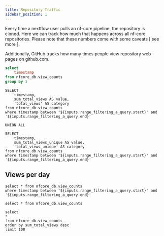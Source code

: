 ```yaml
---
title: Repository Traffic
sidebar_position: 1
---
```


Every time a nextflow user pulls an nf-core pipeline, the repository is cloned. Here we can track how much that happens across all nf-core repositories. Please note that these numbers come with some caveats [ see more ].

Additionally, GitHub tracks how many times people view repository web pages on github.com.

```sql view_days
select
    timestamp
from nfcore_db.view_counts
group by 1
```

<DateRange
    name=range_filtering_a_query
    data={view_days}
    dates=timestamp
    defaultValue="Last Year"
/>

<!-- TODO Git clones: All nf-core repositories  -->

```views_long_filtered
SELECT
    timestamp,
    sum_total_views AS value,
    'total_views' AS category
from nfcore_db.view_counts
where timestamp between '${inputs.range_filtering_a_query.start}' and '${inputs.range_filtering_a_query.end}'

UNION ALL

SELECT
    timestamp,
    sum_total_views_unique AS value,
    'total_views_unique' AS category
from nfcore_db.view_counts
where timestamp between '${inputs.range_filtering_a_query.start}' and '${inputs.range_filtering_a_query.end}'
```

<AreaChart
    data={views_long_filtered}
    x=timestamp
    y=value
    series=category
    title="Visitors: All nf-core repositories"
    subtitle="nf-core repository web views per day from {inputs.range_filtering_a_query.start} to {inputs.range_filtering_a_query.end}"
/>

## Views per day

<!-- https://github.com/nf-core/website/blob/33acd6a2fab2bf9251e14212ce731ef3232b5969/public_html/stats.php#L1423C29-L1423C42 -->

```views_by_day_filtered
select * from nfcore_db.view_counts
where timestamp between '${inputs.range_filtering_a_query.start}' and '${inputs.range_filtering_a_query.end}'
```

<CalendarHeatmap
    data={views_by_day_filtered}
    date=timestamp
    value=sum_total_views_unique
    title="Visitors: All nf-core repositories"
    subtitle="Unique views per day from {inputs.range_filtering_a_query.start} to {inputs.range_filtering_a_query.end}"
    legend=true
/>

```view_counts_summary
select * from nfcore_db.view_counts
```

<DataTable data={view_counts_summary} />

```view_counts_summary_top100
select
*
from nfcore_db.view_counts
order by sum_total_views desc
limit 100
```

<!-- <DataTable data={view_counts_summary_top100}>
   <Column id=timestamp title="Date"/>
   <Column id=sum_total_views title = "Total Views" />
   <Column id=sum_total_views_unique title = "Total Unique Views" />
</DataTable> -->
